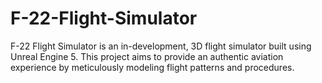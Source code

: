 # F-22-Flight-Simulator
F-22 Flight Simulator is an in-development, 3D flight simulator built using Unreal Engine 5. This project aims to provide an authentic aviation experience by meticulously modeling flight patterns and procedures. 
